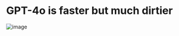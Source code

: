 # GPT-4o is faster but much dirtier

![image](https://github.com/user-attachments/assets/ed97cbb9-0de5-407b-b00b-8c69538c3dbe)
